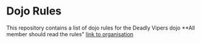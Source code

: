 Dojo Rules
==========

This repository contains a list of dojo rules for the Deadly Vipers dojo
**All member should read the rules"
[link to organisation](https://github.com/deadlyvipers)

